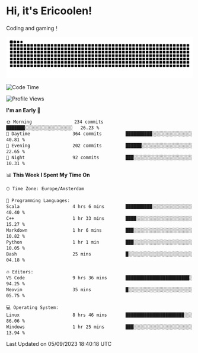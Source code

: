 # Hi, it's Ericoolen!
Coding and gaming！

<picture>
  <source media="(prefers-color-scheme: dark)" srcset="https://raw.githubusercontent.com/Eric-Song-Nop/Eric-Song-Nop/output/github-contribution-grid-snake-dark.svg">
  <source media="(prefers-color-scheme: light)" srcset="https://raw.githubusercontent.com/Eric-Song-Nop/Eric-Song-Nop/output/github-contribution-grid-snake.svg">
  <img alt="github contribution grid snake animation" src="https://raw.githubusercontent.com/Eric-Song-Nop/Eric-Song-Nop/output/github-contribution-grid-snake.svg">
</picture>

<!--START_SECTION:waka-->
![Code Time](http://img.shields.io/badge/Code%20Time-979%20hrs%2039%20mins-blue)

![Profile Views](http://img.shields.io/badge/Profile%20Views-0-blue)

**I'm an Early 🐤** 

```text
🌞 Morning                234 commits         ███████░░░░░░░░░░░░░░░░░░   26.23 % 
🌆 Daytime                364 commits         ██████████░░░░░░░░░░░░░░░   40.81 % 
🌃 Evening                202 commits         ██████░░░░░░░░░░░░░░░░░░░   22.65 % 
🌙 Night                  92 commits          ███░░░░░░░░░░░░░░░░░░░░░░   10.31 % 
```


📊 **This Week I Spent My Time On** 

```text
🕑︎ Time Zone: Europe/Amsterdam

💬 Programming Languages: 
Scala                    4 hrs 6 mins        ██████████░░░░░░░░░░░░░░░   40.40 % 
C++                      1 hr 33 mins        ████░░░░░░░░░░░░░░░░░░░░░   15.27 % 
Markdown                 1 hr 6 mins         ███░░░░░░░░░░░░░░░░░░░░░░   10.82 % 
Python                   1 hr 1 min          ███░░░░░░░░░░░░░░░░░░░░░░   10.05 % 
Bash                     25 mins             █░░░░░░░░░░░░░░░░░░░░░░░░   04.18 % 

🔥 Editors: 
VS Code                  9 hrs 36 mins       ████████████████████████░   94.25 % 
Neovim                   35 mins             █░░░░░░░░░░░░░░░░░░░░░░░░   05.75 % 

💻 Operating System: 
Linux                    8 hrs 46 mins       ██████████████████████░░░   86.06 % 
Windows                  1 hr 25 mins        ███░░░░░░░░░░░░░░░░░░░░░░   13.94 % 
```


 Last Updated on 05/09/2023 18:40:18 UTC
<!--END_SECTION:waka-->
